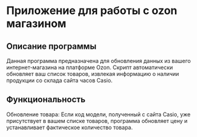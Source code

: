 # Приложение для работы с ozon магазином

## Описание программы

Данная программа предназначена для обновления данных из вашего интернет-магазина на платформе Ozon. Скрипт автоматически обновляет ваш список товаров, извлекая информацию о наличии продукции со склада сайта часов Casio.

## Функциональность

Обновление товара: Если код модели, полученный с сайта Casio, уже присутствует в вашем списке товаров, программа обновляет цену и устанавливает фактическое количество товара.
